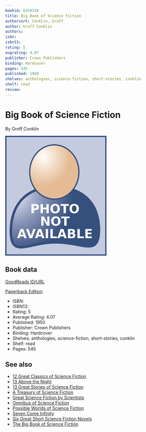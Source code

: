 ```yaml
---
bookid: 6550338
title: Big Book of Science Fiction
authorsort: Conklin, Groff
author: Groff Conklin
authors: 
isbn: 
isbn13: 
rating: 5
avgrating: 4.07
publisher: Crown Publishers
binding: Hardcover
pages: 545
published: 1950
shelves: anthologies, science-fiction, short-stories, conklin
shelf: read
review: 
---
```


# Big Book of Science Fiction

By Groff Conklin

![](../../assets/no-picture-available.png)

## Book data

[GoodReads ID/URL](https://www.goodreads.com/book/show/6550338)

[Paperback Edition](Big_Book_of_Science_Fiction_paperback.md)

- ISBN: 
- ISBN13: 
- Rating: 5
- Average Rating: 4.07
- Published: 1950
- Publisher: Crown Publishers
- Binding: Hardcover
- Shelves: anthologies, science-fiction, short-stories, conklin
- Shelf: read
- Pages: 545


## See also

- [12 Great Classics of Science Fiction](12_Great_Classics_of_Science_Fiction.md)
- [13 Above the Night](13_Above_the_Night.md)
- [13 Great Stories of Science Fiction](13_Great_Stories_of_Science_Fiction.md)
- [A Treasury of Science Fiction](A_Treasury_of_Science_Fiction.md)
- [Great Science Fiction by Scientists](Great_Science_Fiction_by_Scientists.md)
- [Omnibus of Science Fiction](Omnibus_of_Science_Fiction.md)
- [Possible Worlds of Science Fiction](Possible_Worlds_of_Science_Fiction.md)
- [Seven Come Infinity](Seven_Come_Infinity.md)
- [Six Great Short Science Fiction Novels](Six_Great_Short_Science_Fiction_Novels.md)
- [The Big Book of Science Fiction](The_Big_Book_of_Science_Fiction.md)
